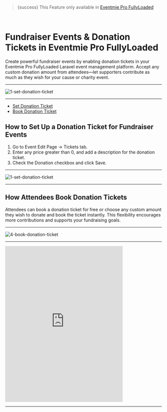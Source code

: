 <!--
Meta Description: Learn how to create fundraiser events and accept donations with custom donation tickets in Eventmie Pro FullyLoaded. Step-by-step guide for setting up charity events, enabling flexible donation amounts, and boosting fundraising in your Laravel event management platform.
Meta Keywords: fundraiser event, donation ticket, Eventmie Pro FullyLoaded, Laravel fundraising, charity event, custom donation, event ticketing, donation platform, event management, Classiebit
-->
> {success} This Feature only available in [Eventmie Pro FullyLoaded](https://classiebit.com/eventmie-pro-fullyloaded)

<br>

# Fundraiser Events & Donation Tickets in Eventmie Pro FullyLoaded

Create powerful fundraiser events by enabling donation tickets in your Eventmie Pro FullyLoaded Laravel event management platform. Accept any custom donation amount from attendees—let supporters contribute as much as they wish for your cause or charity event.

---

![1-set-donation-ticket](/images/v3/How-to-create-fundraiser-ticket-image-28.webp "1-set-donation-ticket")

---

-   [Set Donation Ticket](#Set-Donation-Ticket)
-   [Book Donation Ticket](#Book-Donation-Ticket)

<a name="Set-Donation-Ticket"></a>

## How to Set Up a Donation Ticket for Fundraiser Events

1. Go to Event Edit Page -> Tickets tab.
2. Enter any price greater than 0, and add a description for the donation ticket.
3. Check the Donation checkbox and click Save.

---

![1-set-donation-ticket](/images/v3/How-to-create-fundraiser-ticket-image-28.webp "1-set-donation-ticket")

---

<a name="Book-Donation-Ticket"></a>

## How Attendees Book Donation Tickets

Attendees can book a donation ticket for free or choose any custom amount they wish to donate and book the ticket instantly. This flexibility encourages more contributions and supports your fundraising goals.

---

![4-book-donation-ticket](/images/v2/EventmieProFullyLoadedV2.0/4-book-donation-ticket.webp "4-book-donation-ticket")

---

<iframe width="75%" height="500" src="https://www.youtube.com/embed/Jx9flIObidA?si=-bo5tKwuIHqDcyOj" title="YouTube video player" frameborder="0" allow="accelerometer; autoplay; clipboard-write; encrypted-media; gyroscope; picture-in-picture; web-share" allowfullscreen></iframe>

---